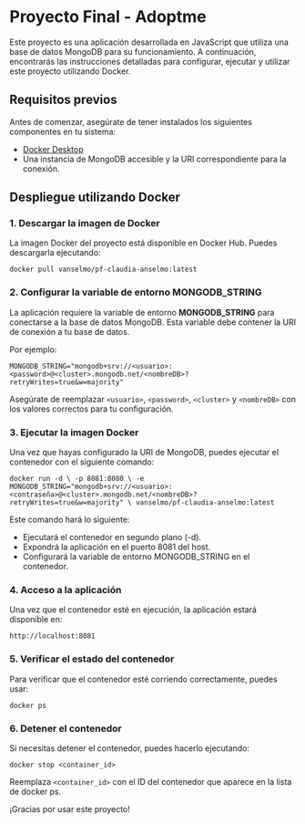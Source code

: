 # Proyecto Final - Adoptme 

Este proyecto es una aplicación desarrollada en JavaScript que utiliza una base de datos MongoDB para su funcionamiento. A continuación, encontrarás las instrucciones detalladas para configurar, ejecutar y utilizar este proyecto utilizando Docker.

## Requisitos previos

Antes de comenzar, asegúrate de tener instalados los siguientes componentes en tu sistema:

- [Docker Desktop](https://www.docker.com/get-started)
- Una instancia de MongoDB accesible y la URI correspondiente para la conexión.

## Despliegue utilizando Docker

### 1. Descargar la imagen de Docker

La imagen Docker del proyecto está disponible en Docker Hub. Puedes descargarla ejecutando:

`
docker pull vanselmo/pf-claudia-anselmo:latest
`

### 2. Configurar la variable de entorno MONGODB_STRING

La aplicación requiere la variable de entorno **MONGODB_STRING** para conectarse a la base de datos MongoDB. Esta variable debe contener la URI de conexión a tu base de datos.

Por ejemplo:

`MONGODB_STRING="mongodb+srv://<usuario>:<password>@<cluster>.mongodb.net/<nombreDB>?retryWrites=true&w=majority"`

Asegúrate de reemplazar `<usuario>`, `<password>`, `<cluster>` y `<nombreDB>` con los valores correctos para tu configuración.

### 3. Ejecutar la imagen Docker

Una vez que hayas configurado la URI de MongoDB, puedes ejecutar el contenedor con el siguiente comando:

`
docker run -d \
  -p 8081:8080 \
  -e MONGODB_STRING="mongodb+srv://<usuario>:<contraseña>@<cluster>.mongodb.net/<nombreDB>?retryWrites=true&w=majority" \
  vanselmo/pf-claudia-anselmo:latest
`

Este comando hará lo siguiente:

- Ejecutará el contenedor en segundo plano (-d).
- Expondrá la aplicación en el puerto 8081 del host.
- Configurará la variable de entorno MONGODB_STRING en el contenedor.

### 4. Acceso a la aplicación

Una vez que el contenedor esté en ejecución, la aplicación estará disponible en:

`
http://localhost:8081
`

### 5. Verificar el estado del contenedor

Para verificar que el contenedor esté corriendo correctamente, puedes usar:

`
docker ps
`

### 6. Detener el contenedor

Si necesitas detener el contenedor, puedes hacerlo ejecutando:

`docker stop <container_id>`

Reemplaza `<container_id>` con el ID del contenedor que aparece en la lista de docker ps.

¡Gracias por usar este proyecto!